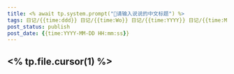 ```yaml
---
title: <% await tp.system.prompt("💯请输入说说的中文标题") %>
tags: 日记/{{time:ddd}} 日记/{{time:Wo}} 日记/{{time:YYYY}} 日记/{{time:Mo}} 日记/{{time:Do}}
post_status: publish
post_date: {{time:YYYY-MM-DD HH:mm:ss}} 
---
```

<% tp.file.cursor(1) %> 
---
<!-- start of weread -->
<!-- end of weread -->